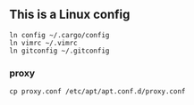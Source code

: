 ## This is a Linux config
```shell
ln config ~/.cargo/config
ln vimrc ~/.vimrc
ln gitconfig ~/.gitconfig
```

### proxy
```shell
cp proxy.conf /etc/apt/apt.conf.d/proxy.conf
```
